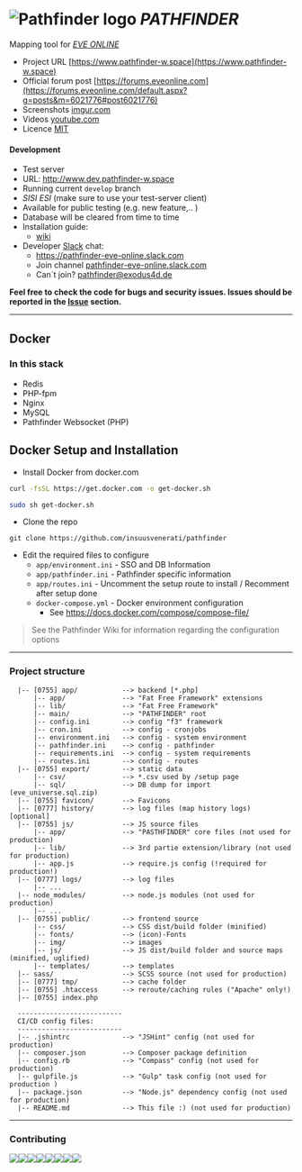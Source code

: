# ![Pathfinder logo](favicon/favicon-32x32.png "Logo") *PATHFINDER*
Mapping tool for [*EVE ONLINE*](https://www.eveonline.com)

- Project URL [https://www.pathfinder-w.space](https://www.pathfinder-w.space)
- Official forum post [https://forums.eveonline.com](https://forums.eveonline.com/default.aspx?g=posts&m=6021776#post6021776)
- Screenshots [imgur.com](http://imgur.com/a/k2aVa)
- Videos [youtube.com](https://www.youtube.com/channel/UC7HU7XEoMbqRwqxDTbMjSPg)
- Licence [MIT](http://opensource.org/licenses/MIT)

#### Development
-  Test server
  - URL: http://www.dev.pathfinder-w.space
  - Running current `develop` branch
  - _SISI_ _ESI_ (make sure to use your test-server client)
  - Available for public testing (e.g. new feature,.. )
  - Database will be cleared from time to time
- Installation guide:
  - [wiki](https://github.com/exodus4d/pathfinder/wiki)
- Developer [Slack](https://slack.com) chat:
  - https://pathfinder-eve-online.slack.com
  - Join channel [pathfinder-eve-online.slack.com](https://join.slack.com/t/pathfinder-eve-online/shared_invite/enQtMzMyOTkyMjczMTA3LWI2NGE1OTY5ODBmNDZlMDY3MDIzYjk5ZTljM2JjZjIwNDRkNzMyMTEwMDUzOGQwM2E3ZjE1NGEwNThlMzYzY2Y)
  - Can´t join? pathfinder@exodus4d.de

**Feel free to check the code for bugs and security issues.
Issues should be reported in the [Issue](https://github.com/exodus4d/pathfinder/issues) section.**

***

## Docker
### In this stack
- Redis
- PHP-fpm
- Nginx
- MySQL
- Pathfinder Websocket (PHP)

## Docker Setup and Installation

- Install Docker from docker.com

```sh
curl -fsSL https://get.docker.com -o get-docker.sh

sudo sh get-docker.sh
```
- Clone the repo

```
git clone https://github.com/insuusvenerati/pathfinder
```

- Edit the required files to configure
  - `app/environment.ini` - SSO and DB Information
  - `app/pathfinder.ini` - Pathfinder specific information
  - `app/routes.ini` - Uncomment the setup route to install / Recomment after setup done
  - `docker-compose.yml` - Docker environment configuration
    - See https://docs.docker.com/compose/compose-file/

> See the Pathfinder Wiki for information regarding the configuration options

***

### Project structure

```
  |-- [0755] app/           --> backend [*.php]
      |-- app/              --> "Fat Free Framework" extensions
      |-- lib/              --> "Fat Free Framework"
      |-- main/             --> "PATHFINDER" root
      |-- config.ini        --> config "f3" framework
      |-- cron.ini          --> config - cronjobs
      |-- environment.ini   --> config - system environment
      |-- pathfinder.ini    --> config - pathfinder
      |-- requirements.ini  --> config - system requirements
      |-- routes.ini        --> config - routes
  |-- [0755] export/        --> static data
      |-- csv/              --> *.csv used by /setup page
      |-- sql/              --> DB dump for import (eve_universe.sql.zip)
  |-- [0755] favicon/       --> Favicons
  |-- [0777] history/       --> log files (map history logs) [optional]
  |-- [0755] js/            --> JS source files
      |-- app/              --> "PASTHFINDER" core files (not used for production)
      |-- lib/              --> 3rd partie extension/library (not used for production)
      |-- app.js            --> require.js config (!required for production!)
  |-- [0777] logs/          --> log files
      |-- ...
  |-- node_modules/         --> node.js modules (not used for production)
      |-- ...
  |-- [0755] public/        --> frontend source
      |-- css/              --> CSS dist/build folder (minified)
      |-- fonts/            --> (icon)-Fonts
      |-- img/              --> images
      |-- js/               --> JS dist/build folder and source maps (minified, uglified)
      |-- templates/        --> templates
  |-- sass/                 --> SCSS source (not used for production)
  |-- [0777] tmp/           --> cache folder
  |-- [0755] .htaccess      --> reroute/caching rules ("Apache" only!)
  |-- [0755] index.php

  --------------------------
  CI/CD config files:
  --------------------------
  |-- .jshintrc             --> "JSHint" config (not used for production)
  |-- composer.json         --> Composer package definition
  |-- config.rb             --> "Compass" config (not used for production)
  |-- gulpfile.js           --> "Gulp" task config (not used for production )
  |-- package.json          --> "Node.js" dependency config (not used for production)
  |-- README.md             --> This file :) (not used for production)
```

***

### Contributing

[![](https://sourcerer.io/fame/exodus4d/exodus4d/pathfinder/images/0)](https://sourcerer.io/fame/exodus4d/exodus4d/pathfinder/links/0)[![](https://sourcerer.io/fame/exodus4d/exodus4d/pathfinder/images/1)](https://sourcerer.io/fame/exodus4d/exodus4d/pathfinder/links/1)[![](https://sourcerer.io/fame/exodus4d/exodus4d/pathfinder/images/2)](https://sourcerer.io/fame/exodus4d/exodus4d/pathfinder/links/2)[![](https://sourcerer.io/fame/exodus4d/exodus4d/pathfinder/images/3)](https://sourcerer.io/fame/exodus4d/exodus4d/pathfinder/links/3)[![](https://sourcerer.io/fame/exodus4d/exodus4d/pathfinder/images/4)](https://sourcerer.io/fame/exodus4d/exodus4d/pathfinder/links/4)[![](https://sourcerer.io/fame/exodus4d/exodus4d/pathfinder/images/5)](https://sourcerer.io/fame/exodus4d/exodus4d/pathfinder/links/5)[![](https://sourcerer.io/fame/exodus4d/exodus4d/pathfinder/images/6)](https://sourcerer.io/fame/exodus4d/exodus4d/pathfinder/links/6)[![](https://sourcerer.io/fame/exodus4d/exodus4d/pathfinder/images/7)](https://sourcerer.io/fame/exodus4d/exodus4d/pathfinder/links/7)


